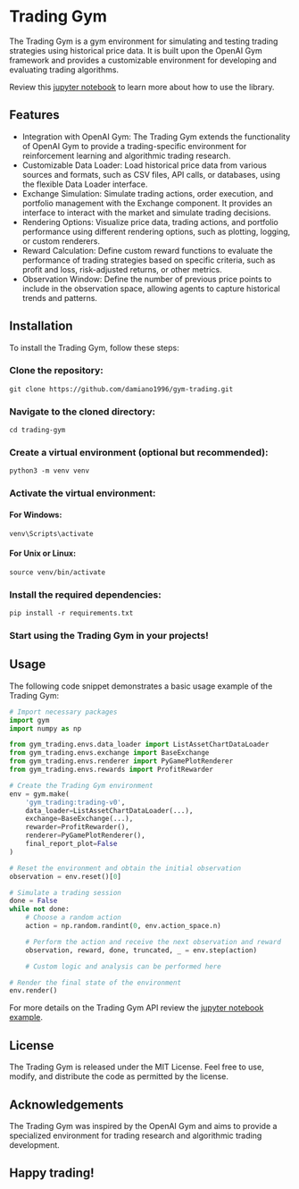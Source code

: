 # Trading Gym
The Trading Gym is a gym environment for simulating and testing trading strategies using historical price data. 
It is built upon the OpenAI Gym framework and provides a customizable environment for developing and evaluating trading algorithms.

Review this [jupyter notebook](examples/example.ipynb) to learn more about how to use the library.

## Features
- Integration with OpenAI Gym: The Trading Gym extends the functionality of OpenAI Gym to provide a trading-specific environment for reinforcement learning and algorithmic trading research.
- Customizable Data Loader: Load historical price data from various sources and formats, such as CSV files, API calls, or databases, using the flexible Data Loader interface.
- Exchange Simulation: Simulate trading actions, order execution, and portfolio management with the Exchange component. It provides an interface to interact with the market and simulate trading decisions.
- Rendering Options: Visualize price data, trading actions, and portfolio performance using different rendering options, such as plotting, logging, or custom renderers.
- Reward Calculation: Define custom reward functions to evaluate the performance of trading strategies based on specific criteria, such as profit and loss, risk-adjusted returns, or other metrics.
- Observation Window: Define the number of previous price points to include in the observation space, allowing agents to capture historical trends and patterns.

## Installation
To install the Trading Gym, follow these steps:

### Clone the repository:

```commandline
git clone https://github.com/damiano1996/gym-trading.git
```

### Navigate to the cloned directory:

```commandline
cd trading-gym
```

### Create a virtual environment (optional but recommended):

```commandline
python3 -m venv venv
```

### Activate the virtual environment:

#### For Windows:

```commandline
venv\Scripts\activate
```

#### For Unix or Linux:

```commandline
source venv/bin/activate
```

### Install the required dependencies:

```commandline
pip install -r requirements.txt
```

### Start using the Trading Gym in your projects!

## Usage
The following code snippet demonstrates a basic usage example of the Trading Gym:

```python
# Import necessary packages
import gym
import numpy as np

from gym_trading.envs.data_loader import ListAssetChartDataLoader
from gym_trading.envs.exchange import BaseExchange
from gym_trading.envs.renderer import PyGamePlotRenderer
from gym_trading.envs.rewards import ProfitRewarder

# Create the Trading Gym environment
env = gym.make(
    'gym_trading:trading-v0',
    data_loader=ListAssetChartDataLoader(...),
    exchange=BaseExchange(...),
    rewarder=ProfitRewarder(),
    renderer=PyGamePlotRenderer(),
    final_report_plot=False
)

# Reset the environment and obtain the initial observation
observation = env.reset()[0]

# Simulate a trading session
done = False
while not done:
    # Choose a random action
    action = np.random.randint(0, env.action_space.n)

    # Perform the action and receive the next observation and reward
    observation, reward, done, truncated, _ = env.step(action)

    # Custom logic and analysis can be performed here

# Render the final state of the environment
env.render()
```

For more details on the Trading Gym API review the [jupyter notebook example](examples/example.ipynb).

## License
The Trading Gym is released under the MIT License. Feel free to use, modify, and distribute the code as permitted by the license.

## Acknowledgements
The Trading Gym was inspired by the OpenAI Gym and aims to provide a specialized environment for trading research and algorithmic trading development.

## Happy trading!